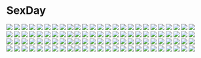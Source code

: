 # SexDay
![](https://konachan.com/jpeg/a4ff3fe917664d9b4dff5770efcc995f/Konachan.com%20-%20197950%20amagase_natsuki%20ball%20barefoot%20beach%20bikini%20blush%20breasts%20cleavage%20hontani_kanae%20karumaruka_circle%20red_eyes%20saga_planets%20scan%20swimsuit.jpg)
![](https://konachan.com/image/d5780d74d0c186e053ee7d24a276f515/Konachan.com%20-%20282468%20aqua_eyes%20aqua_hair%20butterfly%20computer%20hatsune_miku%20headphones%20ikushima%20long_hair%20microphone%20skirt%20socks%20twintails%20vocaloid.jpg)
![](https://konachan.com/image/1a84f96a1e4c68a4cf5f9404fb512d37/Konachan.com%20-%206076%20disgaea%20etna%20pointed_ears.jpg)
![](https://konachan.com/image/c405fedaf9465e30608d03a6d23e1020/Konachan.com%20-%20160885%20animal%20blonde_hair%20blue_eyes%20bubbles%20clouds%20dress%20fish%20flowers%20mermaid%20moppu810%20original%20wings.jpg)
![](https://konachan.com/jpeg/131499f11e1b6d43bd9e2539676e6966/Konachan.com%20-%205194%20di_gi_charat%20firefox%20pyoko.jpg)
![](https://konachan.com/image/e0400ecd2dfbaa3531d329b578624ed7/Konachan.com%20-%20197068%20brown_hair%20clouds%20dress%20grass%20horns%20long_hair%20original%20pointed_ears%20sky%20wristwear%20yellow_eyes%20zicai_tang.jpg)
![](https://konachan.com/jpeg/675edb476f244d018c7ad87627cceba8/Konachan.com%20-%20232554%202girls%20breasts%20caramel_box%20cleavage%20drink%20food%20game_cg%20green_eyes%20hoodie%20kamio_ami%20long_hair%20norita%20open_shirt%20red_eyes%20red_hair%20shirt%20twintails.jpg)
![](https://konachan.com/jpeg/1e77e6688e5ecbf104445d8a4767ed7e/Konachan.com%20-%2050973%20christmas%20hat%20hirasawa_yui%20k-on%21%20santa_costume%20santa_hat%20transparent%20vector.jpg)
![](https://konachan.com/image/2ec2fefbe9f677b719042811e7aead8c/Konachan.com%20-%2036909%20enma_ai%20jigoku_shoujo.jpg)
![](https://konachan.com/image/f42a4042a610e5c04e546ba94d9631c9/Konachan.com%20-%20200786%20aqua_eyes%20building%20city%20clouds%20dress%20hatsune_miku%20kyod%2B%20long_hair%20necklace%20scenic%20sky%20sunset%20twintails%20vocaloid%20wristwear.jpg)
![](https://konachan.com/image/d23295ee3d33ff19c6725e2443b25566/Konachan.com%20-%2067037%20akihime_sumomo%20blonde_hair%20blue_eyes%20cape%20dress%20hat%20itou_noiji%20nanatsuiro_drops%20pink_hair%20yuki-chan%20yuuki_nona.jpg)
![](https://konachan.com/image/97c5a4000e5cf7bf61fe7fedfe1228f6/Konachan.com%20-%20258472%20original%20qi_he_ye.jpg)
![](https://konachan.com/image/2ced64b2f081430f8d465e4b2953c582/Konachan.com%20-%20175152%20all_male%20building%20city%20fisheye_placebo%20frey_%28fisheye_placebo%29%20headphones%20instrument%20male%20night%20short_hair%20stars%20violin%20watermark%20white_hair.jpg)
![](https://konachan.com/jpeg/1d5cba675f2ab541677bb8c832476604/Konachan.com%20-%20239928%20blush%20breasts%20hat%20nipples%20petals%20pink_eyes%20pink_hair%20saigyouji_yuyuko%20short_hair%20sinzan%20touhou.jpg)
![](https://konachan.com/image/d2ce9ad4e2890b462b9ecdb67a9dbda4/Konachan.com%20-%2019873%20himemiya_chikane%20kannazuki_no_miko%20kurusugawa_himeko%20long_hair.jpg)
![](https://konachan.com/image/4f5b7d7f571dfbabe02d19704a30558a/Konachan.com%20-%2078633%20akahige%20animal%20black_hair%20blue_eyes%20bow%20brown_hair%20cat%20clouds%20dog%20grass%20long_hair%20naoe_riki%20parody%20red_eyes%20ribbons%20short_hair%20sky%20umbrella.jpg)
![](https://konachan.com/jpeg/c16b1e5fb6b600f46a444e8128586495/Konachan.com%20-%2057927%20hatsune_miku%20vocaloid.jpg)
![](https://konachan.com/jpeg/1094be889517b188a86a35a4d2f8407a/Konachan.com%20-%20176611%20blonde_hair%20blue_eyes%20breast_grab%20breasts%20fingering%20game_cg%20kawasumi_yurika%20long_hair%20male%20nipples%20open_shirt%20school_uniform%20tenma_hayato%20whirlpool.jpg)
![](https://konachan.com/jpeg/9e7a336ed814eb8942dfb5f72e2441d3/Konachan.com%20-%20149507%20bed%20black_hair%20blue_hair%20blush%20breasts%20censored%20cube%20game_cg%20gray_hair%20harem%20kurano_ema%20kurano_yae%20nipples%20nude%20sex%20shirt_lift%20twintails%20wet.jpg)
![](https://konachan.com/jpeg/6d951445ccc66bd525a9e8ec386f9b03/Konachan.com%20-%20276887%20blue_eyes%20blue_hair%20blush%20breasts%20cleavage%20dress%20fang%20gloves%20group%20headband%20long_hair%20navel%20necklace%20red_eyes%20red_hair%20thighhighs%20twintails%20underwear.jpg)
![](https://konachan.com/image/e18c12c250df14fe4356f214afdeec99/Konachan.com%20-%2080490%20angel_beats%21%20instrument%20piano%20tachibana_kanade%20wings.jpg)
![](https://konachan.com/jpeg/953836086876bfc3a9117a34fac50bcb/Konachan.com%20-%20269266%202girls%20armor%20ass%20blue_eyes%20bow%20braids%20brown_hair%20cameltoe%20dress%20gloves%20headdress%20long_hair%20maid%20mimonel%20panties%20thighhighs%20twintails%20underwear%20waifu2x.jpg)
![](https://konachan.com/image/8c4809bbab6697c6c647eec25c9055a3/Konachan.com%20-%20139082%20arnage_of_huckebein%20mahou_senki_lyrical_nanoha_force%20tagme.jpg)
![](https://konachan.com/image/24aa931a27744de332c5aea3ee69ca64/Konachan.com%20-%2092730%20dreamcatcher%20durarara%21%21%20heiwajima_shizuo%20kida_masaomi%20orihara_izaya%20ryuugamine_mikado%20sunglasses.jpg)
![](https://konachan.com/jpeg/e39be3cd7ea21c5005ab9d482a119eb8/Konachan.com%20-%20218849%202girls%20blue_eyes%20blue_hair%20blush%20breasts%20dildo%20green_hair%20gumi%20long_hair%20nipples%20nude%20pussy_juice%20sakakidani%20sex%20uncensored%20vibrator%20vocaloid%20yuri.jpg)
![](https://konachan.com/image/6528f6dac4c995631c547359cc9296ad/Konachan.com%20-%20261373%20blonde_hair%20bubbles%20building%20clouds%20original%20purple_eyes%20school_swimsuit%20short_hair%20sky%20spekkio36%20swimsuit%20tree%20water%20wet.jpg)
![](https://konachan.com/image/b6857a0874543c8aa01ee355baf1b76f/Konachan.com%20-%20281420%202girls%20aliasing%20blue_eyes%20blush%20braids%20choker%20close%20gray_hair%20hisakawa_hayate%20hisakawa_nagi%20idolmaster%20keepvalley%20long_hair%20red_eyes%20short_hair%20twins.jpg)
![](https://konachan.com/jpeg/f76efbd8f4e5c893183ea6573618a0d5/Konachan.com%20-%20201402%202girls%20blonde_hair%20blush%20breasts%20game_cg%20gloves%20gray_hair%20kiss%20long_hair%20ponytail%20red_eyes%20torn_clothes%20tree%20wanaca%20winged_cloud%20yellow_eyes%20yuri.jpg)
![](https://konachan.com/image/44e72088cd7ef17e2b023c9f5c6c3bac/Konachan.com%20-%2010033%20dualscreen%20hidamari_sketch%20miyako%20yuno.jpg)
![](https://konachan.com/jpeg/e3314fbbbed07f4988a669fa3240825b/Konachan.com%20-%20281383%202girls%20ass%20blush%20breasts%20condom%20couch%20food%20garter%20glasses%20gloves%20headband%20hewsack%20lady%20long_hair%20navel%20nipples%20nude%20pizza%20scar%20tattoo%20weapon.jpg)
![](https://konachan.com/jpeg/1d2983f1e0b9f9df6b85c322c725efb1/Konachan.com%20-%20184442%20aircraft%20akagi_%28kancolle%29%20anthropomorphism%20blood%20bow%20group%20haimerejzero%20hiryuu_%28kancolle%29%20kaga_%28kancolle%29%20kantai_collection%20torn_clothes%20water.jpg)
![](https://konachan.com/image/ae1953a71dde83ca8627847cd1ebe12e/Konachan.com%20-%2056770%20animal%20animal_ears%20gray_hair%20machily%20mouse%20mousegirl%20nazrin%20red_eyes%20short_hair%20skirt%20tail%20touhou%20weapon%20zoom_layer.jpg)
![](https://konachan.com/image/d2e4c7443860e354d0e52f73c20fd107/Konachan.com%20-%20143335%20animal%20aqua_hair%20ass%20bikini%20bird%20breasts%20gloves%20goggles%20gray_hair%20group%20navel%20original%20penguin%20ponytail%20red_eyes%20shorts%20swimsuit%20torisan%20water%20wink.jpg)
![](https://konachan.com/jpeg/b9f025fc5b245b30def64a00707b6da5/Konachan.com%20-%2083757%20braids%20flowers%20gloves%20kaine%20long_hair%20nier%20petals%20white_hair.jpg)
![](https://konachan.com/image/42b1572436f17e9183ce918b40e1d846/Konachan.com%20-%207814%20kikyou%20lisianthus%20pointed_ears%20shuffle.jpg)
![](https://konachan.com/image/b8458cd5252a942b81e59102c5f4222f/Konachan.com%20-%20178082%20group%20hayashida_airi%20hisami_nanami%20kikuma_kaya%20mirror%20nanase_yoshino%20okamoto_miyuu%20school_uniform%20shimada_mayu%20skirt%20socks%20stampede_xm%20tagme.jpg)
![](https://konachan.com/jpeg/ec983c8f6d7cf462f4fac03599d0ca07/Konachan.com%20-%20255258%20anus%20aoi_tori%20ass%20censored%20cunnilingus%20flowers%20game_cg%20koku%20kurosaki_sayo%20male%20nopan%20purple_hair%20pussy%20rose%20short_hair%20skirt%20spread_legs%20thighhighs.jpg)
![](https://konachan.com/jpeg/bddc610ee50ec2884123446c8e155c60/Konachan.com%20-%20305412%20ass%20blush%20green_hair%20long_hair%20murasame_%28senren_banka%29%20nopan%20phone%20purple_eyes%20senren_banka%20skirt%20skirt_lift%20thighhighs%20white%20zirba.jpg)
![](https://konachan.com/image/402fc85175f36eedee7e1583f2c217ca/Konachan.com%20-%20306102%20ass%20bed%20blush%20bra%20braids%20bunny%20cameltoe%20game_console%20hololive%20long_hair%20minato_aqua%20panties%20phone%20purple_eyes%20purple_hair%20ribbons%20thighhighs%20underwear.jpg)
![](https://konachan.com/jpeg/a5d2e1ee3551dc1c7357caac147711a3/Konachan.com%20-%20198400%202girls%20animal%20aqua_eyes%20aqua_hair%20bird%20breasts%20cleavage%20dress%20feathers%20flowers%20frog%20gray_hair%20hat%20long_hair%20peach-tea%20red_eyes%20shoujo_ai%20vivienne.jpg)
![](https://konachan.com/image/bf9ef58b686a8a88e9f55e1b764e7178/Konachan.com%20-%2023028%20animal_ears%20collar%20doggirl%20hinata_%28pure_pure%29%20panties%20pure_pure%20sakurazawa_izumi%20underwear.jpg)
![](https://konachan.com/image/95ef9ed30cc003d6cee6a3098e00150e/Konachan.com%20-%206406%20cat_smile%20close%20izumi_konata%20lucky_star%20school_uniform.jpg)
![](https://konachan.com/image/a1686496ff79402d4b6f98070cf646ed/Konachan.com%20-%2021691%20blonde_hair%20hat%20kirisame_marisa%20touhou%20witch.jpg)
![](https://konachan.com/image/f180d013a50d5f3aea2d516f3d2f3005/Konachan.com%20-%20248867%202girls%20bicycle%20brown_eyes%20brown_hair%20building%20city%20fire%20gloves%20headphones%20microphone%20original%20short_hair%20shorts%20socks%20watermark%20weapon%20zhaoyuan_pan.jpg)
![](https://konachan.com/image/31fe12d44bacad775d2ea0e05912b7f7/Konachan.com%20-%2094440%20blue_eyes%20blue_hair%20blush%20boots%20dress%20gloves%20group%20gun%20hat%20headband%20kyuubee%20long_hair%20oruton%20pink_eyes%20pink_hair%20ribbons%20thighhighs%20twintails%20weapon.jpg)
![](https://konachan.com/image/7f3bfb4f0d6d423e5c177c583dc8db58/Konachan.com%20-%2033342%20augustic_pieces%20wreathlit_noel%20yoake_mae_yori_ruri_iro_na.jpg)
![](https://konachan.com/jpeg/be01d8da86e85b8742805ce1219574bb/Konachan.com%20-%20116893%20game_cg%20gray_hair%20hat%20nanashi_%28suika_niritsu%29%20night%20red_eyes%20ribbons%20short_hair%20sky%20stars%20suika_niritsu.jpg)
![](https://konachan.com/jpeg/a5010aa6253dcdab15c5ed98ee64f3c6/Konachan.com%20-%20266206%20black_hair%20blue_eyes%20blush%20clouds%20dress%20long_hair%20matsuki_%28mikipingpong%29%20original%20sky%20summer_dress%20water.jpg)
![](https://konachan.com/image/893a673727fafb4a2fe3b9243316dd0b/Konachan.com%20-%2011216%20animal_ears%20aruruw%20catgirl%20eruruw%20nagomi%20tail%20utawarerumono.jpg)
![](https://konachan.com/jpeg/eded98aaf64a8c2380783d6792a40102/Konachan.com%20-%20293522%20bed%20bra%20breasts%20cleavage%20garter_belt%20long_hair%20mikeou%20nurse%20original%20panties%20red_eyes%20stockings%20twintails%20underwear.jpg)
![](https://konachan.com/jpeg/940a5564300984a78cf1992caed737d9/Konachan.com%20-%2094074%20breasts%20censored%20game_cg%20ifukube_yahiro%20nipples%20sex%20sphere%20suzuhira_hiro%20swimsuit%20wet%20yosuga_no_sora.jpg)
![](https://konachan.com/jpeg/c2be30cc13377b6ab4153fb4825a121b/Konachan.com%20-%2055695%2077%20blue_eyes%20dress%20kuu_%2877%29%20long_hair%20tenmaso%20white_hair.jpg)
![](https://konachan.com/jpeg/ecfcf6251c7192ca199e4044c9a0f019/Konachan.com%20-%2020634%20iwasaki_minami%20lucky_star%20vector.jpg)
![](https://konachan.com/image/ed477d1c0ab08c9908d0bcb339dc8f37/Konachan.com%20-%20119095%20book%20elbow_gloves%20gloves%20long_hair%20mishima_kurone%20original%20red_eyes%20skirt%20thighhighs%20tiara%20tree%20white_hair.jpg)
![](https://konachan.com/jpeg/c6112f35742aeaf4f5887c20332d1d0a/Konachan.com%20-%20285799%20aikagi_2%20azarashi_soft%20blonde_hair%20blue_eyes%20blush%20braids%20drink%20game_cg%20gintarou_%28kurousagi108%29%20hat%20long_hair%20sumeragi_ayano.jpg)
![](https://konachan.com/jpeg/7ab40f4defcc12c87bb8c349e8949c85/Konachan.com%20-%20256933%20bow%20clouds%20dress%20goth-loli%20gray_hair%20lolita_fashion%20long_hair%20moon%20night%20pantyhose%20purple_eyes%20ribbons%20ruroo%20sky%20sword%20twintails%20vatista%20weapon.jpg)
![](https://konachan.com/image/198a1bdbb42b15bec930f579ab7273c1/Konachan.com%20-%2017728%20shameimaru_aya%20touhou.jpg)
![](https://konachan.com/jpeg/10d8104b61db0e6f4ebc42e21af2ba46/Konachan.com%20-%20293435%20breasts%20censored%20game_cg%20itsuki_shima%20orc_soft%20paizuri%20shikijou_kyoudan%20sumeragi_kohaku.jpg)
![](https://konachan.com/image/6fc7304055524b0879715cff127edd62/Konachan.com%20-%20249139%20aqua_eyes%20aqua_hair%20bai_yemeng%20clouds%20dress%20fang%20feathers%20hatsune_miku%20long_hair%20sky%20twintails%20vocaloid.jpg)
![](https://konachan.com/jpeg/c1c1475720544643b0f96377a80cf87e/Konachan.com%20-%2064377%2011_eyes%20hirohana_yukiko%20kusakabe_misuzu%20minase_yuka%20momono_shiori%20school_uniform%20tachibana_kukuri%20thighhighs.jpg)
![](https://konachan.com/image/769fab474a02379fb6939d50ad989c68/Konachan.com%20-%20280379%20food%20go-toubun_no_hanayome%20gou_lianlian_dogface%20headphones%20nakano_miku.jpg)
![](https://konachan.com/jpeg/8f14ede36f1d7387ef4a3ff756634d5c/Konachan.com%20-%20141272%20akemi_homura%20mahou_shoujo_madoka_magica%20tagme%20tomoe_mami.jpg)
![](https://konachan.com/jpeg/74d0bf440ee6f1bc42e59e8c44e1912b/Konachan.com%20-%20264265%20anus%20ass%20blue_eyes%20blush%20breasts%20brown_eyes%20censored%20cum%20green_eyes%20group%20headband%20long_hair%20navel%20nipples%20nude%20penis%20pussy%20short_hair%20watermark.jpg)
![](https://konachan.com/image/25e431a6ebd6ba42d2e54e8ae9a89ba5/Konachan.com%20-%20196862%20animal%20ass%20blush%20breasts%20brown_hair%20cleavage%20dress%20garter%20inugami_kira%20long_hair%20nopan%20original%20rabbit%20scan%20stockings%20tail%20thighhighs.jpg)
![](https://konachan.com/image/62bfc71846f3bea62ee55e98ad5cbe34/Konachan.com%20-%2068447%20black_hair%20bow%20hakurei_reimu%20houraisan_kaguya%20japanese_clothes%20kazakura%20miko%20moon%20red_eyes%20remilia_scarlet%20touhou%20vampire.jpg)
![](https://konachan.com/image/699874c77b4dc0db71bc8c346b9c1cb1/Konachan.com%20-%2068361%20akiyama_mio%20barefoot%20hirasawa_yui%20k-on%21%20kotobuki_tsumugi%20nakano_azusa%20school_swimsuit%20swimsuit%20tainaka_ritsu.jpg)
![](https://konachan.com/jpeg/740bc517ec3a5516fb6721836c2c067b/Konachan.com%20-%20236596%20adagaki_aki%20blue_eyes%20blue_hair%20blush%20bow%20chibi%20long_hair%20masamune-kun_no_revenge%20pantyhose%20school_uniform%20skirt%20syatyo3room%20twintails%20white.jpg)
![](https://konachan.com/image/99d4f25bb6efde147315c023c378305c/Konachan.com%20-%2074363%20black_eyes%20black_hair%20blush%20cameltoe%20swimsuit.jpg)
![](https://konachan.com/image/b07490c4e00ee111afeea366f9ba4bb4/Konachan.com%20-%20241459%20ekita_xuan%20panty_%28character%29%20panty_%26_stocking_with_garterbelt%20stocking_%28character%29.jpg)
![](https://konachan.com/image/33363acc80c710e4587fc4d939568b7f/Konachan.com%20-%2037482%20beach%20bikini%20cc%20code_geass%20group%20kallen_stadtfeld%20lelouch_lamperouge%20male%20rollo_lamperouge%20scan%20swimsuit.jpg)
![](https://konachan.com/jpeg/5f17efc176806c34e51a7479cba0d2e5/Konachan.com%20-%20245593%20aqua_eyes%20blonde_hair%20close%20cross%20genya67%20military%20short_hair%20tanya_degurechaff%20uniform%20youjo_senki.jpg)
![](https://konachan.com/jpeg/f85a30d1f778ac364381f98fea9dd226/Konachan.com%20-%20258408%20anus%20aqua_eyes%20blush%20breasts%20gray_hair%20long_hair%20nipples%20nironiro%20no_bra%20open_shirt%20penis%20pussy%20sex%20spread_legs%20thighhighs%20twintails%20uncensored.jpg)
![](https://konachan.com/jpeg/5398de4ec34d658f22f32c7f192d2d56/Konachan.com%20-%20148311%20animal_ears%20japanese_clothes%20mamuru%20original%20sword%20tagme%20tail%20thighhighs%20weapon.jpg)
![](https://konachan.com/image/6c21f940c125b2c3e589a6e6a737cc71/Konachan.com%20-%20164090%20annie_leonhardt%20bertholt_fubar%20eren_jaeger%20jean_kirchstein%20nebuko-kun%20shingeki_no_kyojin%20torn_clothes%20ymir_%28shingeki_no_kyojin%29.jpg)
![](https://konachan.com/jpeg/80dfb37b03bbdcde4c1f65f5e8756cd4/Konachan.com%20-%20297343%202girls%20aguy%20blush%20fate_grand_order%20fate_%28series%29%20fujimaru_ritsuka_%28female%29%20gloves%20japanese_clothes%20kimono%20purple_hair%20umbrella.jpg)
![](https://konachan.com/jpeg/f5c02405cf0b9837fc5d6080131bd61b/Konachan.com%20-%2045702%20ass%20monster_hunter%20thighhighs.jpg)
![](https://konachan.com/image/a83f8dae05448e5d11ffd4a618e61f29/Konachan.com%20-%2041192%20animal_ears%20miyafuji_yoshika%20perrine-h_clostermann%20sakamoto_mio%20shimada_fumikane%20strike_witches%20tail.jpg)
![](https://konachan.com/image/05aad70ca87cfd9807603d36a17758c1/Konachan.com%20-%2022413%20read_or_die%20sumiregawa_nenene%20yomiko_readman.jpg)
![](https://konachan.com/image/53888aa20667f6f7a07aaf72e24bc43e/Konachan.com%20-%20222783%202girls%20animal%20brown_eyes%20brown_hair%20butterfly%20hikari_niji%20hinazuki_kayo%20katagiri_airi%20loli%20long_hair%20scarf%20short_hair%20snow%20winter.jpg)
![](https://konachan.com/image/940e273e17eb6733ec668301d118c300/Konachan.com%20-%2030463%20ragnarok_online.jpg)
![](https://konachan.com/jpeg/57cab14689cdd8775a70bec25c37fe62/Konachan.com%20-%20234922%20bed%20black_hair%20blue_eyes%20blush%20bow%20breasts%20bunny_ears%20bunnygirl%20cum%20food%20long_hair%20nipples%20no_bra%20original%20pantyhose%20spread_legs%20tears%20waifu2x%20wink.jpg)
![](https://konachan.com/jpeg/13abda2d0ea35307155ab5f2ed3df5e4/Konachan.com%20-%20294888%20anastasia_%28fate_grand_order%29%20aqua_eyes%20cape%20doll%20fate_grand_order%20fate_%28series%29%20long_hair%20signed%20tenyo0819%20white_hair.jpg)
![](https://konachan.com/image/87be2997d012e91d170813b94df59d50/Konachan.com%20-%20262533%202girls%20black_hair%20close%20green_eyes%20hoodie%20horns%20icehotmilktea%20kurosawa_ruby%20long_hair%20purple_eyes%20red_hair%20school_uniform%20short_hair%20shoujo_ai.jpg)
![](https://konachan.com/image/122a3bacbe26cfabd174f736467f6b1e/Konachan.com%20-%2037431%20fuura_kafuka%20komori_kiri%20sayonara_zetsubou_sensei.jpg)
![](https://konachan.com/image/c4c8efea7d8973f73b2660c4b4c4d990/Konachan.com%20-%20138361%202girls%20animal%20black_hair%20blonde_hair%20blue_eyes%20breasts%20cleavage%20clouds%20drink%20fish%20goggles%20original%20short_hair%20summer%20swimsuit%20tree%20water%20wet.jpg)
![](https://konachan.com/jpeg/4cfcdd8158b614b8d5b7fdad5c6ac898/Konachan.com%20-%2041591%20clouds%20gray_hair%20green_eyes%20hat%20index%20long_hair%20nun%20sky%20to_aru_majutsu_no_index.jpg)
![](https://konachan.com/jpeg/f01a181e85ed3e31279a37199d3b122b/Konachan.com%20-%20271134%205240mosu%20bed%20blue_hair%20breasts%20brown_eyes%20close%20game_cg%20long_hair%20natsuiro_koi_uta%20nipples%20suwa_shion%20topless.jpg)
![](https://konachan.com/image/502a07017e11667162999d7d757fccea/Konachan.com%20-%20188201%20mahou_tsukai_no_yoru%20scan.jpg)
![](https://konachan.com/image/ac526e2938a9d264431555dd1f57a7c4/Konachan.com%20-%20181945%20anthropomorphism%20axis_powers_hetalia%20group%20male%20tagme_%28character%29.jpg)
![](https://konachan.com/image/044d509ef31f5c6b474265923f907186/Konachan.com%20-%2010312%20tokimeki_memorial%20tokimeki_memorial_online.jpg)
![](https://konachan.com/jpeg/9e6dce9b63f0f06aeb0436d0e13bd613/Konachan.com%20-%2084849%20blood%20breasts%20cleavage%20gray_eyes%20gray_hair%20gun%20taka_tony%20thighhighs%20tie%20weapon.jpg)
![](https://konachan.com/image/cf15118b5369c7097f6c922e35117cfe/Konachan.com%20-%2056000%20komeiji_satori%20touhou.jpg)
![](https://konachan.com/jpeg/03b034981db280436745220bd30f735b/Konachan.com%20-%20129223%20akabeisoft2%20blue_hair%20blush%20game_cg%20headband%20kourin_no_machi_lavender_no_shoujo%20purple_eyes%20sawamura_akina%20twintails%20yuuki_hagure.jpg)
![](https://konachan.com/image/d74cebad2595ba3ff52c9360bd6c4a16/Konachan.com%20-%20166915%20aqua_eyes%20aqua_hair%20blonde_hair%20blush%20bow%20headphones%20hug%20long_hair%20pink_hair%20short_hair%20shorts%20skirt%20thighhighs%20tie%20twintails%20vocaloid%20wink.jpg)
![](https://konachan.com/jpeg/e6c6857b94fd153efd7b35992f600b5b/Konachan.com%20-%2091531%20anapom%20animal_ears%20black_hair%20blue%20blush%20clouds%20dress%20gokou_ruri%20gradient%20long_hair%20purple_eyes%20sky%20summer_dress.jpg)
![](https://konachan.com/jpeg/56913b66f708eac68a1c0fd0af93277d/Konachan.com%20-%20172036%20blue_eyes%20breasts%20choker%20cleavage%20elbow_gloves%20erect_nipples%20gloves%20katana%20no_bra%20nui_%28artist%29%20oishi_chikara%20red_hair%20short_hair%20sword%20weapon%20white.jpg)
![](https://konachan.com/image/0cd63b8f438c4e42f9437ce4b969f4e4/Konachan.com%20-%20200299%20chibiibiru%20original%20red_eyes%20red_hair%20short_hair%20signed.jpg)
![](https://konachan.com/jpeg/9c15bd69a64ca01d97c5cbe8f4e6c812/Konachan.com%20-%2042965%20kannagi_crazy_shrine_maidens%20zange.jpg)
![](https://konachan.com/image/2e22288aa6cd76d177e74b224f03f6e4/Konachan.com%20-%20206205%20boots%20breasts%20hatsune_miku%20instrument%20long_hair%20misako%20naked_shirt%20nopan%20open_shirt%20snow%20thighhighs%20tree%20twintails%20violin%20vocaloid%20winter.jpg)
![](https://konachan.com/jpeg/57d7a9d737c41aae8e54ab0462792e8c/Konachan.com%20-%20176254%20game_cg%20hinata_no_tsuki%20nobody%20scenic.jpg)
